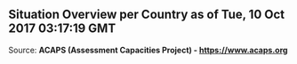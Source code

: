 ## Situation Overview per Country as of Tue, 10 Oct 2017 03:17:19 GMT

Source: **ACAPS (Assessment Capacities Project) - https://www.acaps.org**